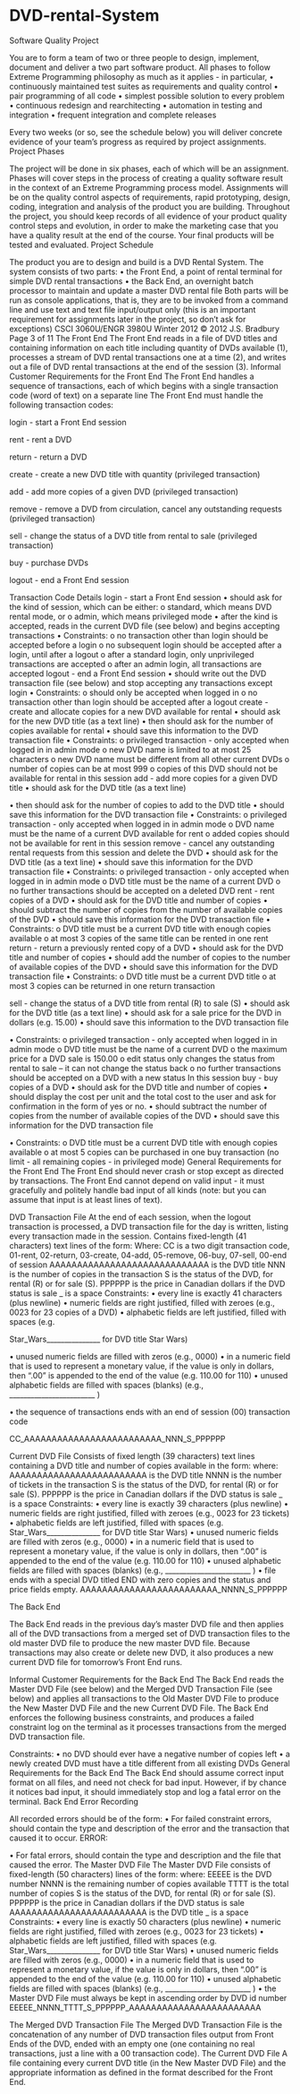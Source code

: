 DVD-rental-System
=================

Software Quality Project


You are to form a team of two or three people to design, implement, document
and deliver a two part software product. All phases to follow Extreme
Programming philosophy as much as it applies - in particular,
• continuously maintained test suites as requirements and quality control
• pair programming of all code
• simplest possible solution to every problem
• continuous redesign and rearchitecting
• automation in testing and integration
• frequent integration and complete releases

Every two weeks (or so, see the schedule below) you will deliver concrete
evidence of your team’s progress as required by project assignments.
Project Phases

The project will be done in six phases, each of which will be an assignment.
Phases will cover steps in the process of creating a quality software result in the
context of an Extreme Programming process model.
Assignments will be on the quality control aspects of requirements, rapid
prototyping, design, coding, integration and analysis of the product you are
building. Throughout the project, you should keep records of all evidence of your
product quality control steps and evolution, in order to make the marketing case
that you have a quality result at the end of the course.
Your final products will be tested and evaluated.
Project Schedule


The product you are to design and build is a DVD Rental System. The system
consists of two parts:
• the Front End, a point of rental terminal for simple DVD rental transactions
• the Back End, an overnight batch processor to maintain and update a
master DVD rental file
Both parts will be run as console applications, that is, they are to be invoked from
a command line and use text and text file input/output only (this is an important
requirement for assignments later in the project, so don’t ask for exceptions)
CSCI 3060U/ENGR 3980U Winter 2012 © 2012 J.S. Bradbury Page 3 of 11
The Front End
The Front End reads in a file of DVD titles and containing information on each
title including quantity of DVDs available (1), processes a stream of DVD rental
transactions one at a time (2), and writes out a file of DVD rental transactions at
the end of the session (3).
Informal Customer Requirements for the Front End
The Front End handles a sequence of transactions, each of which begins with a
single transaction code (word of text) on a separate line
The Front End must handle the following transaction codes:

login - start a Front End session

rent - rent a DVD

return - return a DVD

create - create a new DVD title with quantity (privileged transaction)

add - add more copies of a given DVD (privileged transaction)

remove - remove a DVD from circulation, cancel any outstanding requests (privileged transaction)

sell - change the status of a DVD title from rental to sale (privileged transaction)

buy - purchase DVDs

logout - end a Front End session

Transaction Code Details
login - start a Front End session
• should ask for the kind of session, which can be either:
o standard, which means DVD rental mode, or
o admin, which means privileged mode
• after the kind is accepted, reads in the current DVD file (see below)
and begins accepting transactions
• Constraints:
o no transaction other than login should be accepted before a
login
o no subsequent login should be accepted after a login, until
after a logout
o after a standard login, only unprivileged transactions are
accepted
o after an admin login, all transactions are accepted
logout - end a Front End session
• should write out the DVD transaction file (see below) and stop
accepting any transactions except login
• Constraints:
o should only be accepted when logged in
o no transaction other than login should be accepted after a
logout
create - create and allocate copies for a new DVD available for rental
• should ask for the new DVD title (as a text line)
• then should ask for the number of copies available for rental
• should save this information to the DVD transaction file
• Constraints:
o privileged transaction - only accepted when logged in in
admin mode
o new DVD name is limited to at most 25 characters
o new DVD name must be different from all other current
DVDs
o number of copies can be at most 999
o copies of this DVD should not be available for rental in this
session
add - add more copies for a given DVD title
• should ask for the DVD title (as a text line)


• then should ask for the number of copies to add to the DVD title
• should save this information for the DVD transaction file
• Constraints:
o privileged transaction - only accepted when logged in in
admin mode
o DVD name must be the name of a current DVD available for
rent
o added copies should not be available for rent in this session
remove - cancel any outstanding rental requests from this session and
delete the DVD
• should ask for the DVD title (as a text line)
• should save this information for the DVD transaction file
• Constraints:
o privileged transaction - only accepted when logged in in
admin mode
o DVD title must be the name of a current DVD
o no further transactions should be accepted on a deleted
DVD
rent - rent copies of a DVD
• should ask for the DVD title and number of copies
• should subtract the number of copies from the number of available
copies of the DVD
• should save this information for the DVD transaction file
• Constraints:
o DVD title must be a current DVD title with enough copies
available
o at most 3 copies of the same title can be rented in one rent
return - return a previously rented copy of a DVD
• should ask for the DVD title and number of copies
• should add the number of copies to the number of available copies
of the DVD
• should save this information for the DVD transaction file
• Constraints:
o DVD title must be a current DVD title
o at most 3 copies can be returned in one return transaction


sell - change the status of a DVD title from rental (R) to sale (S)
• should ask for the DVD title (as a text line)
• should ask for a sale price for the DVD in dollars (e.g. 15.00)
• should save this information to the DVD transaction file

• Constraints:
o privileged transaction - only accepted when logged in in admin mode
o DVD title must be the name of a current DVD
o the maximum price for a DVD sale is 150.00
o edit status only changes the status from rental to sale – it can not change the status back
o no further transactions should be accepted on a DVD with a new status In this session buy - buy copies of a DVD
• should ask for the DVD title and number of copies
• should display the cost per unit and the total cost to the user and ask for confirmation in the form of yes or no.
• should subtract the number of copies from the number of available copies of the DVD
• should save this information for the DVD transaction file

• Constraints:
o DVD title must be a current DVD title with enough copies available
o at most 5 copies can be purchased in one buy transaction
(no limit - all remaining copies - in privileged mode)
General Requirements for the Front End
The Front End should never crash or stop except as directed by transactions.
The Front End cannot depend on valid input - it must gracefully and politely
handle bad input of all kinds (note: but you can assume that input is at least lines
of text).


DVD Transaction File
At the end of each session, when the logout transaction is processed, a DVD
transaction file for the day is written, listing every transaction made in the
session.
Contains fixed-length (41 characters) text lines of the form:
Where:
CC
is a two digit transaction code, 01-rent, 02-return, 03-create,
04-add, 05-remove, 06-buy, 07-sell, 00-end of session
AAAAAAAAAAAAAAAAAAAAAAAAAAAAA
is the DVD title
NNN
is the number of copies in the transaction
S
is the status of the DVD, for rental (R) or for sale (S).
PPPPPP
is the price in Canadian dollars if the DVD status is sale
_
is a space
Constraints:
• every line is exactly 41 characters (plus newline)
• numeric fields are right justified, filled with zeroes (e.g., 0023 for 23
copies of a DVD)
• alphabetic fields are left justified, filled with spaces (e.g.

Star_Wars_______________ for DVD title Star Wars)

• unused numeric fields are filled with zeros (e.g., 0000)
• in a numeric field that is used to represent a monetary value, if the
value is only in dollars, then “.00” is appended to the end of the
value (e.g. 110.00 for 110)
• unused alphabetic fields are filled with spaces (blanks) 
(e.g., ________________________ )

• the sequence of transactions ends with an end of session (00)
transaction code

CC_AAAAAAAAAAAAAAAAAAAAAAAAA_NNN_S_PPPPPP


Current DVD File
Consists of fixed length (39 characters) text lines containing a DVD title and
number of copies available in the form:
where:
AAAAAAAAAAAAAAAAAAAAAAAAA
is the DVD title
NNNN
is the number of tickets in the transaction
S
is the status of the DVD, for rental (R) or for sale (S).
PPPPPP
is the price in Canadian dollars if the DVD status is sale
_
is a space
Constraints:
• every line is exactly 39 characters (plus newline)
• numeric fields are right justified, filled with zeroes (e.g., 0023 for 23
tickets)
• alphabetic fields are left justified, filled with spaces (e.g.
Star_Wars_______________ for DVD title Star Wars)
• unused numeric fields are filled with zeros (e.g., 0000)
• in a numeric field that is used to represent a monetary value, if the
value is only in dollars, then “.00” is appended to the end of the
value (e.g. 110.00 for 110)
• unused alphabetic fields are filled with spaces (blanks) (e.g.,
________________________ )
• file ends with a special DVD titled END with zero copies and the
status and price fields empty.
AAAAAAAAAAAAAAAAAAAAAAAAA_NNNN_S_PPPPPP


The Back End

The Back End reads in the previous day’s master DVD file and then applies all of
the DVD transactions from a merged set of DVD transaction files to the old
master DVD file to produce the new master DVD file. Because transactions may
also create or delete new DVD, it also produces a new current DVD file for
tomorrow’s Front End runs.

Informal Customer Requirements for the Back End
The Back End reads the Master DVD File (see below) and the Merged DVD
Transaction File (see below) and applies all transactions to the Old Master DVD
File to produce the New Master DVD File and the new Current DVD File.
The Back End enforces the following business constraints, and produces a failed
constraint log on the terminal as it processes transactions from the merged DVD
transaction file.

Constraints:
• no DVD should ever have a negative number of copies left
• a newly created DVD must have a title different from all existing DVDs General Requirements for the Back End
The Back End should assume correct input format on all files, and need not
check for bad input. However, if by chance it notices bad input, it should
immediately stop and log a fatal error on the terminal.
Back End Error Recording

All recorded errors should be of the form:
• For failed constraint errors, <msg> should contain the type and
description of the error and the transaction that caused it to occur.
ERROR: <msg>

• For fatal errors, <msg> should contain the type and description and the
file that caused the error.
The Master DVD File
The Master DVD File consists of fixed-length (50 characters) lines of the form:
where:
EEEEE
is the DVD number
NNNN
is the remaining number of copies available
TTTT
is the total number of copies
S
is the status of the DVD, for rental (R) or for sale (S).
PPPPPP
is the price in Canadian dollars if the DVD status is sale
AAAAAAAAAAAAAAAAAAAAAAAAA
is the DVD title
_
is a space
Constraints:
• every line is exactly 50 characters (plus newline)
• numeric fields are right justified, filled with zeroes (e.g., 0023 for 23
tickets)
• alphabetic fields are left justified, filled with spaces (e.g.
Star_Wars_______________ for DVD title Star Wars)
• unused numeric fields are filled with zeros (e.g., 0000)
• in a numeric field that is used to represent a monetary value, if the
value is only in dollars, then “.00” is appended to the end of the
value (e.g. 110.00 for 110)
• unused alphabetic fields are filled with spaces (blanks) (e.g.,
________________________ )
• the Master DVD File must always be kept in ascending order by
DVD id number
EEEEE_NNNN_TTTT_S_PPPPPP_AAAAAAAAAAAAAAAAAAAAAAAA

The Merged DVD Transaction File
The Merged DVD Transaction File is the concatenation of any number of DVD
transaction files output from Front Ends of the DVD, ended with an empty one
(one containing no real transactions, just a line with a 00 transaction code).
The Current DVD File
A file containing every current DVD title (in the New Master DVD File) and the
appropriate information as defined in the format described for the Front End.
